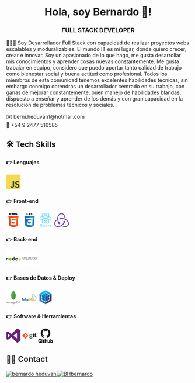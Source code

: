 <h1 align="center">Hola, soy Bernardo 👋!</h1>
<h3 align="center">FULL STACK DEVELOPER</h3>

👨🏻‍💻 Soy Desarrollador Full Stack con capacidad de realizar proyectos webs escalables y moduralizables. El mundo IT es mi lugar, donde quiero crecer, crear e innovar. Soy un apasionado de lo que hago, me gusta desarrollar mis conocimientos y aprender cosas nuevas constantemente. Me gusta trabajar en equipo, considero que puedo aportar tanto calidad de trabajo como bienestar social y buena actitud como profesional. Todos los miembros de esta comunidad tenemos excelentes habilidades técnicas, sin embargo conmigo obtendrás un desarrollador centrado en su trabajo, con ganas de mejorar constantemente, buen manejo de habilidades blandas, dispuesto a enseñar y aprender de los demás y con gran capacidad en la resolución de problemas técnicos y sociales.

 <p >
  ✉️ berni.heduvan1@hotmail.com <br>
  📲 +54 9 2477 516585
</p>

<h2 align="left">🛠️ Tech Skills</h2>

#### 👉 Lenguajes
<img src="https://raw.githubusercontent.com/devicons/devicon/master/icons/javascript/javascript-original.svg" alt="Javascript" width="40" height="40"/>

#### 👉 Front-end
<img src="https://raw.githubusercontent.com/devicons/devicon/master/icons/html5/html5-original-wordmark.svg" alt="HTML5" width="40" height="40"/> <img src="https://raw.githubusercontent.com/devicons/devicon/master/icons/css3/css3-original-wordmark.svg" alt="CSS3" width="40" height="40"/> <img src="https://raw.githubusercontent.com/devicons/devicon/master/icons/react/react-original-wordmark.svg" alt="React" width="40" height="40"/> <img src="https://raw.githubusercontent.com/devicons/devicon/master/icons/redux/redux-original.svg" alt="Redux" width="40" height="40"/>

#### 👉 Back-end
<img src="https://raw.githubusercontent.com/devicons/devicon/master/icons/nodejs/nodejs-original-wordmark.svg" alt="Node.js" width="40" height="40"/> <img src="https://raw.githubusercontent.com/devicons/devicon/master/icons/express/express-original-wordmark.svg" alt="Express" width="40" height="40"/>

#### 👉 Bases de Datos & Deploy
<img src="https://raw.githubusercontent.com/devicons/devicon/master/icons/mongodb/mongodb-original-wordmark.svg" alt="MongoDB" width="40" height="40"/> <img src="https://raw.githubusercontent.com/devicons/devicon/master/icons/mysql/mysql-original-wordmark.svg" alt="MySQL" width="40" height="40"/>  <img src="https://raw.githubusercontent.com/devicons/devicon/master/icons/sequelize/sequelize-original.svg" alt="Sequelize" width="40" height="40"/>

#### 👉 Software & Herramientas
<img src="https://raw.githubusercontent.com/devicons/devicon/master/icons/visualstudio/visualstudio-plain.svg" alt="Visual Studio Code" width="40" height="40"/> <img src="https://raw.githubusercontent.com/devicons/devicon/master/icons/git/git-original-wordmark.svg" alt="Git" width="40" height="40"/> <img src="https://raw.githubusercontent.com/devicons/devicon/master/icons/github/github-original-wordmark.svg" alt="GitHub" width="40" height="40"/>

<h2 align="left">🙋‍♂️ Contact</h2>
<p align="left">
  <a href="https://linkedin.com/in/bernardo heduvan" target="_blank">
    <img align="center" src="https://raw.githubusercontent.com/rahuldkjain/github-profile-readme-generator/master/src/images/icons/Social/linked-in-alt.svg" alt="bernardo heduvan" height="30" width="40" />
  </a>
  <a href="https://github.com/BHbernardo" target="_blank">
    <img align="center" src="https://raw.githubusercontent.com/rahuldkjain/github-profile-readme-generator/master/src/images/icons/Social/github.svg" alt="BHbernardo" height="30" width="40" />
  </a>
</p>






